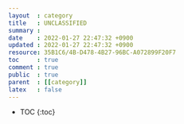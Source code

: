 ```yaml
---
layout  : category
title   : UNCLASSIFIED
summary :
date    : 2022-01-27 22:47:32 +0900
updated : 2022-01-27 22:47:32 +0900
resource: 35B1C6/4B-D478-4B27-96BC-A072899F20F7
toc     : true
comment : true
public  : true
parent  : [[category]]
latex   : false
---
```

* TOC
{:toc}

